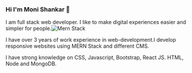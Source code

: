 ### Hi I'm Moni Shankar 👋

<!--
**Moni05/Moni05** is a ✨ _special_ ✨ repository because its `README.md` (this file) appears on your GitHub profile.

- 🔭 I’m currently working on ...
- 🌱 I’m currently learning ...
- 👯 I’m looking to collaborate on ...
- 🤔 I’m looking for help with ...
- 💬 Ask me about ...
- 📫 How to reach me: ...
- 😄 Pronouns: ...
- ⚡ Fun fact: ...
-->
 I am full stack web developer. I like to make digital experiences easier and simpler for people.![Mern Stack](https://firebasestorage.googleapis.com/v0/b/mern-project-images.appspot.com/o/freecodeformat.svg?alt=media&token=974b2be1-eac8-45ff-894c-4bec2a0970a3)
 
 I have over 3 years of work experience in web-development.I develop responsive websites using MERN Stack and different CMS.
 
 I have strong knowledge on CSS, Javascript, Bootstrap, React JS. HTML, Node and MongoDB.
